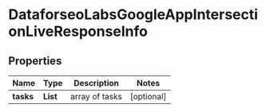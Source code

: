 # DataforseoLabsGoogleAppIntersectionLiveResponseInfo


## Properties

| Name | Type | Description | Notes |
|------------ | ------------- | ------------- | -------------|
**tasks** | **List<DataforseoLabsGoogleAppIntersectionLiveTaskInfo>** | array of tasks |[optional]|